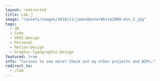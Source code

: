 ```yaml
---
layout: redirected
title: Lab 🧪
image: "/assets/images/2018/11/jamesBannerWhite2000-min_2.jpg"
tags:
  - 3D
  - Code
  - UXUI-Design
  - Personal
  - Motion-Design
  - Graphic-Typographic-Design
featured: true
info: "Curious to see more? Check out my other projects and WIPs."
redirect_to:
  - /lab
---
```

